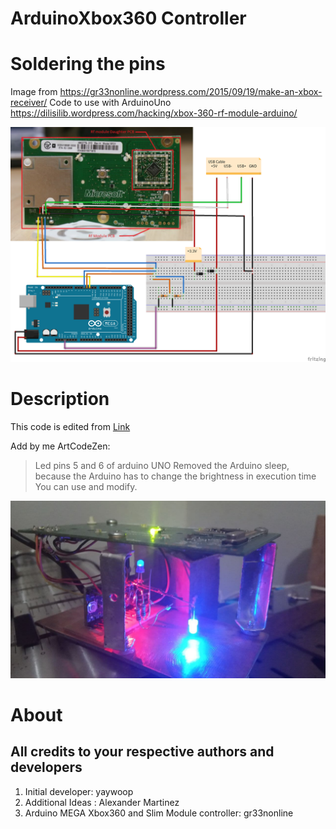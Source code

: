 # ArduinoXbox360 Controller

# Soldering the pins
Image from <https://gr33nonline.wordpress.com/2015/09/19/make-an-xbox-receiver/>
Code to use with ArduinoUno <https://dilisilib.wordpress.com/hacking/xbox-360-rf-module-arduino/>

![ImageXboxRF](xbox-360-rf-board-and-arduino-mega.png)

# Description
This code is edited from [Link](https://dilisilib.wordpress.com/hacking/xbox-360-rf-module-arduino/)

Add by me ArtCodeZen:
> Led pins 5 and 6 of arduino UNO
> Removed the Arduino sleep, because the Arduino has to change the brightness in execution time
> You can use and modify.

![ImageRF](xboxRF.jpg)


# About 

## All credits to your respective authors and developers

1. Initial developer: yaywoop
2. Additional Ideas : Alexander Martinez
3. Arduino MEGA Xbox360 and Slim Module controller: gr33nonline






